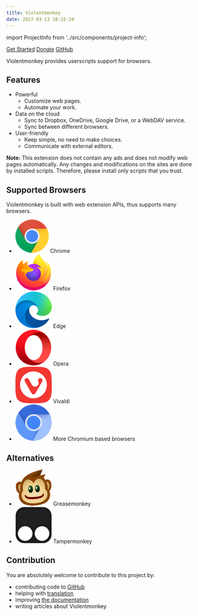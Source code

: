 ```yaml
---
title: Violentmonkey
date: 2017-03-13 18:15:24
---
```


import ProjectInfo from '../src/components/project-info';

<ProjectInfo title="Violentmonkey" subtitle="An open source userscript manager." />

<div class="home-buttons" data-ga-category="home-buttons">
  <a href="/get-it/" class="button-primary" data-ga-label="get-started">Get Started</a>
  <a href="https://gera2ld.space/donate/" class="button-white" target="_blank" rel="noopener noreferrer" data-ga-label="donate">Donate</a>
  <a href="https://github.com/violentmonkey/violentmonkey" class="button-gray" target="_blank" rel="noopener noreferrer" data-ga-label="github">GitHub</a>
</div>

Violentmonkey provides userscripts support for browsers.

## Features

<div class="home-features">

- Powerful
  - Customize web pages.
  - Automate your work.
- Data on the cloud
  - Sync to Dropbox, OneDrive, Google Drive, or a WebDAV service.
  - Sync between different browsers.
- User-friendly
  - Keep simple, no need to make choices.
  - Communicate with external editors.

</div>

<div class="px-4 pt-6 pb-4 bg-gray-100 text-gray-600">

**Note:** This extension does not contain any ads and does not modify web pages automatically.
Any changes and modifications on the sites are done by installed scripts.
Therefore, please install only scripts that you trust.

</div>

## Supported Browsers

Violentmonkey is built with web extension APIs, thus supports many browsers.

<div class="icon-list">

- ![Chrome](../src/assets/browsers/chrome.png) Chrome
- ![Firefox](../src/assets/browsers/firefox.png) Firefox
- ![Edge](../src/assets/browsers/edge.png) Edge
- ![Opera](../src/assets/browsers/opera.png) Opera
- ![Vivaldi](../src/assets/browsers/vivaldi.png) Vivaldi
- ![Chromium](../src/assets/browsers/chromium.png) More Chromium based browsers

</div>

## Alternatives

<div class="icon-list">

- ![Greasemonkey](../src/assets/alternatives/greasemonkey.png) Greasemonkey
- ![Tampermonkey](../src/assets/alternatives/tampermonkey.png) Tampermonkey

</div>

## Contribution

You are absolutely welcome to contribute to this project by:

- contributing code to [GitHub](https://github.com/violentmonkey)
- helping with [translation](/localization/)
- improving [the documentation](https://github.com/violentmonkey/violentmonkey.github.io)
- writing articles about Violentmonkey
